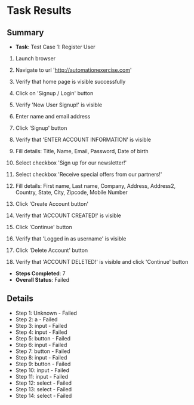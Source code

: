 
# Task Results

## Summary
- **Task**: Test Case 1: Register User
1. Launch browser
2. Navigate to url 'http://automationexercise.com'
3. Verify that home page is visible successfully
4. Click on 'Signup / Login' button
5. Verify 'New User Signup!' is visible
6. Enter name and email address
7. Click 'Signup' button
8. Verify that 'ENTER ACCOUNT INFORMATION' is visible
9. Fill details: Title, Name, Email, Password, Date of birth
10. Select checkbox 'Sign up for our newsletter!'
11. Select checkbox 'Receive special offers from our partners!'
12. Fill details: First name, Last name, Company, Address, Address2, Country, State, City, Zipcode, Mobile Number
13. Click 'Create Account button'
14. Verify that 'ACCOUNT CREATED!' is visible
15. Click 'Continue' button
16. Verify that 'Logged in as username' is visible
17. Click 'Delete Account' button
18. Verify that 'ACCOUNT DELETED!' is visible and click 'Continue' button
- **Steps Completed**: 7
- **Overall Status**: Failed

## Details
- Step 1: Unknown - Failed
- Step 2: a - Failed
- Step 3: input - Failed
- Step 4: input - Failed
- Step 5: button - Failed
- Step 6: input - Failed
- Step 7: button - Failed
- Step 8: input - Failed
- Step 9: button - Failed
- Step 10: input - Failed
- Step 11: input - Failed
- Step 12: select - Failed
- Step 13: select - Failed
- Step 14: select - Failed
